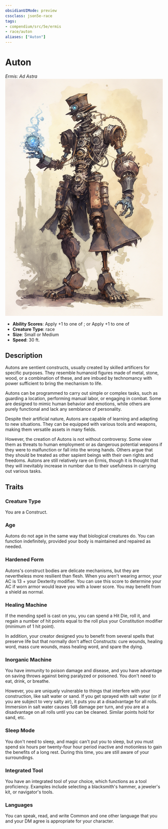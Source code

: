 ```yaml
---
obsidianUIMode: preview
cssclass: json5e-race
tags:
- compendium/src/5e/ermis
- race/auton
aliases: ["Auton"]
---
```


# Auton
*Ermis: Ad Astra*
![](../../../assets/img/auton.png)  

- **Ability Scores**: Apply +1 to one of ; or Apply +1 to one of 
- **Creature Type**: race
- **Size**: Small or Medium
- **Speed**: 30 ft.


## Description

Autons are sentient constructs, usually created by skilled artificers for specific purposes. They resemble humanoid figures made of metal, stone, wood, or a combination of these, and are imbued by technomancy with power sufficient to bring the mechanism to life.

Autons can be programmed to carry out simple or complex tasks, such as guarding a location, performing manual labor, or engaging in combat. Some are designed to mimic human behavior and emotions, while others are purely functional and lack any semblance of personality.

Despite their artificial nature, Autons are capable of learning and adapting to new situations. They can be equipped with various tools and weapons, making them versatile assets in many fields.

However, the creation of Autons is not without controversy. Some view them as threats to human employment or as dangerous potential weapons if they were to malfunction or fall into the wrong hands. Others argue that they should be treated as other sapient beings with their own rights and freedoms. Autons are still relatively rare on Ermis, though it is thought that they will inevitably increase in number due to their usefulness in carrying out various tasks.


## Traits

### Creature Type

You are a Construct.

### Age

Autons do not age in the same way that biological creatures do. You can function indefinitely, provided your body is maintained and repaired as needed.

### Hardened Form

Autons's construct bodies are delicate mechanisms, but they are nevertheless more resilient than flesh. When you aren't wearing armor, your AC is 13 + your Dexterity modifier. You can use this score to determine your AC if worn armor would leave you with a lower score. You may benefit from a shield as normal.

### Healing Machine

If the mending spell is cast on you, you can spend a Hit Die, roll it, and regain a number of hit points equal to the roll plus your Constitution modifier (minimum of 1 hit point).

In addition, your creator designed you to benefit from several spells that preserve life but that normally don't affect Constructs: cure wounds, healing word, mass cure wounds, mass healing word, and spare the dying.

### Inorganic Machine

You have immunity to poison damage and  disease, and you have advantage on saving throws against being paralyzed or poisoned. You don't need to eat, drink, or breathe.

However, you are uniquely vulnerable to things that interfere with your construction, like salt water or sand. If you get sprayed with salt water (or if you are subject to very salty air), it puts you at a disadvantage for all rolls. Immersion in salt water causes 1d8 damage per turn, and you are at a disadvantage on all rolls until you can be cleaned. Similar points hold for sand, etc.

### Sleep Mode

You don't need to sleep, and magic can't put you to sleep, but you must spend six hours per twenty-four hour period inactive and motionless to gain the benefits of a long rest. During this time, you are still aware of your surroundings.

### Integrated Tool

You have an integrated tool of your choice, which functions as a tool proficiency. Examples include selecting a blacksmith's hammer, a jeweler's kit, or navigator's tools.

### Languages

You can speak, read, and write Common and one other language that you and your DM agree is appropriate for your character.